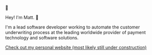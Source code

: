 🍕

Hey!  I'm Matt. 👋

I'm a lead software developer working to automate the customer underwriting process at the leading worldwide provider of payment technology and software solutions.

[Check out my personal website (most likely still under construction)](https://www.mttwlsn.com/)
